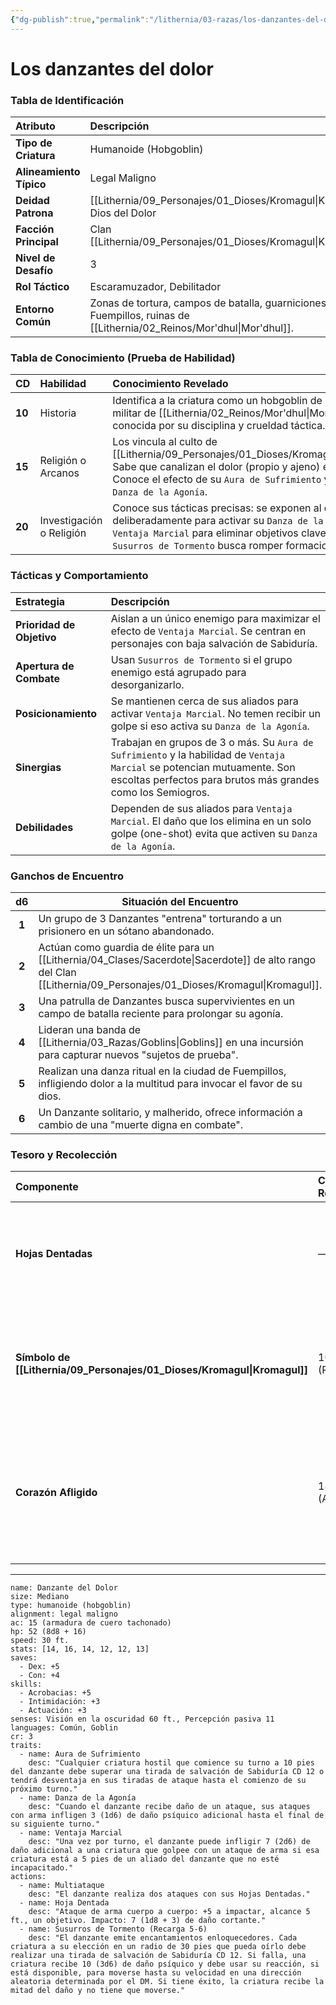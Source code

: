 ```yaml
---
{"dg-publish":true,"permalink":"/lithernia/03-razas/los-danzantes-del-dolor/","title":"Los danzantes del dolor","tags":["lithernia","criatura"]}
---
```


# Los danzantes del dolor

### Tabla de Identificación

| Atributo | Descripción |
| :--- | :--- |
| **Tipo de Criatura** | Humanoide (Hobgoblin) |
| **Alineamiento Típico** | Legal Maligno |
| **Deidad Patrona** | [[Lithernia/09_Personajes/01_Dioses/Kromagul\|Kromagul]], Dios del Dolor |
| **Facción Principal** | Clan [[Lithernia/09_Personajes/01_Dioses/Kromagul\|Kromagul]] |
| **Nivel de Desafío** | 3 |
| **Rol Táctico** | Escaramuzador, Debilitador |
| **Entorno Común** | Zonas de tortura, campos de batalla, guarniciones en Fuempillos, ruinas de [[Lithernia/02_Reinos/Mor'dhul\|Mor'dhul]]. |

### Tabla de Conocimiento (Prueba de Habilidad)

| CD | Habilidad | Conocimiento Revelado |
| :--- | :--- | :--- |
| **10** | Historia | Identifica a la criatura como un hobgoblin de una secta militar de [[Lithernia/02_Reinos/Mor'dhul\|Mor'dhul]], conocida por su disciplina y crueldad táctica. |
| **15** | Religión o Arcanos | Los vincula al culto de [[Lithernia/09_Personajes/01_Dioses/Kromagul\|Kromagul]]. Sabe que canalizan el dolor (propio y ajeno) en poder. Conoce el efecto de su `Aura de Sufrimiento` y su rasgo `Danza de la Agonía`. |
| **20** | Investigación o Religión | Conoce sus tácticas precisas: se exponen al daño deliberadamente para activar su `Danza de la Agonía` y usan `Ventaja Marcial` para eliminar objetivos clave. Entiende que `Susurros de Tormento` busca romper formaciones. |

### Tácticas y Comportamiento

| Estrategia | Descripción |
| :--- | :--- |
| **Prioridad de Objetivo** | Aislan a un único enemigo para maximizar el efecto de `Ventaja Marcial`. Se centran en personajes con baja salvación de Sabiduría. |
| **Apertura de Combate** | Usan `Susurros de Tormento` si el grupo enemigo está agrupado para desorganizarlo. |
| **Posicionamiento** | Se mantienen cerca de sus aliados para activar `Ventaja Marcial`. No temen recibir un golpe si eso activa su `Danza de la Agonía`. |
| **Sinergias** | Trabajan en grupos de 3 o más. Su `Aura de Sufrimiento` y la habilidad de `Ventaja Marcial` se potencian mutuamente. Son escoltas perfectos para brutos más grandes como los Semiogros. |
| **Debilidades** | Dependen de sus aliados para `Ventaja Marcial`. El daño que los elimina en un solo golpe (one-shot) evita que activen su `Danza de la Agonía`. |

### Ganchos de Encuentro

| d6 | Situación del Encuentro |
|:--:|---|
| **1** | Un grupo de 3 Danzantes "entrena" torturando a un prisionero en un sótano abandonado. |
| **2** | Actúan como guardia de élite para un [[Lithernia/04_Clases/Sacerdote\|Sacerdote]] de alto rango del Clan [[Lithernia/09_Personajes/01_Dioses/Kromagul\|Kromagul]]. |
| **3** | Una patrulla de Danzantes busca supervivientes en un campo de batalla reciente para prolongar su agonía. |
| **4** | Lideran una banda de [[Lithernia/03_Razas/Goblins\|Goblins]] en una incursión para capturar nuevos "sujetos de prueba". |
| **5** | Realizan una danza ritual en la ciudad de Fuempillos, infligiendo dolor a la multitud para invocar el favor de su dios. |
| **6** | Un Danzante solitario, y malherido, ofrece información a cambio de una "muerte digna en combate". |

### Tesoro y Recolección

| Componente | CD de Recolección | Usos Potenciales |
| :--- | :--- | :--- |
| **Hojas Dentadas** | — | Un par de dagas o espadas cortas de diseño cruel. Funcionan como armas marciales. |
| **Símbolo de [[Lithernia/09_Personajes/01_Dioses/Kromagul\|Kromagul]]** | 10 (Religión) | Un amuleto de hierro retorcido. Componente para rituales que buscan infligir o resistir el dolor. |
| **Corazón Afligido** | 18 (Arcanos) | Ingrediente para pociones que infligen daño psíquico o para fabricar un pergamino de conjuro de *Miedo*. |

---
```statblock
name: Danzante del Dolor
size: Mediano
type: humanoide (hobgoblin)
alignment: legal maligno
ac: 15 (armadura de cuero tachonado)
hp: 52 (8d8 + 16)
speed: 30 ft.
stats: [14, 16, 14, 12, 12, 13]
saves:
  - Dex: +5
  - Con: +4
skills:
  - Acrobacias: +5
  - Intimidación: +3
  - Actuación: +3
senses: Visión en la oscuridad 60 ft., Percepción pasiva 11
languages: Común, Goblin
cr: 3
traits:
  - name: Aura de Sufrimiento
    desc: "Cualquier criatura hostil que comience su turno a 10 pies del danzante debe superar una tirada de salvación de Sabiduría CD 12 o tendrá desventaja en sus tiradas de ataque hasta el comienzo de su próximo turno."
  - name: Danza de la Agonía
    desc: "Cuando el danzante recibe daño de un ataque, sus ataques con arma infligen 3 (1d6) de daño psíquico adicional hasta el final de su siguiente turno."
  - name: Ventaja Marcial
    desc: "Una vez por turno, el danzante puede infligir 7 (2d6) de daño adicional a una criatura que golpee con un ataque de arma si esa criatura está a 5 pies de un aliado del danzante que no esté incapacitado."
actions:
  - name: Multiataque
    desc: "El danzante realiza dos ataques con sus Hojas Dentadas."
  - name: Hoja Dentada
    desc: "Ataque de arma cuerpo a cuerpo: +5 a impactar, alcance 5 ft., un objetivo. Impacto: 7 (1d8 + 3) de daño cortante."
  - name: Susurros de Tormento (Recarga 5-6)
    desc: "El danzante emite encantamientos enloquecedores. Cada criatura a su elección en un radio de 30 pies que pueda oírlo debe realizar una tirada de salvación de Sabiduría CD 12. Si falla, una criatura recibe 10 (3d6) de daño psíquico y debe usar su reacción, si está disponible, para moverse hasta su velocidad en una dirección aleatoria determinada por el DM. Si tiene éxito, la criatura recibe la mitad del daño y no tiene que moverse."
